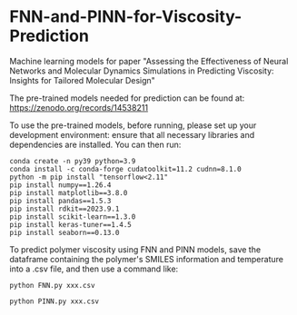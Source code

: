 # FNN-and-PINN-for-Viscosity-Prediction
Machine learning models for paper "Assessing the Effectiveness of Neural Networks and Molecular Dynamics Simulations in Predicting Viscosity: Insights for Tailored Molecular Design"

The pre-trained models needed for prediction can be found at: https://zenodo.org/records/14538211

To use the pre-trained models, before running, please set up your development environment: ensure that all necessary libraries and dependencies are installed. You can then run:
```
conda create -n py39 python=3.9
conda install -c conda-forge cudatoolkit=11.2 cudnn=8.1.0
python -m pip install "tensorflow<2.11"
pip install numpy==1.26.4
pip install matplotlib==3.8.0
pip install pandas==1.5.3
pip install rdkit==2023.9.1
pip install scikit-learn==1.3.0
pip install keras-tuner==1.4.5
pip install seaborn==0.13.0
```

To predict polymer viscosity using FNN and PINN models, save the dataframe containing the polymer's SMILES information and temperature into a .csv file, and then use a command like:

`python FNN.py xxx.csv`

`python PINN.py xxx.csv`
